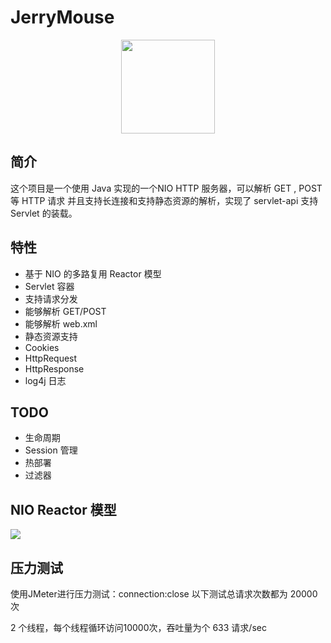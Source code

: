 # JerryMouse

<div align="center">  
<img src="http://ww1.sinaimg.cn/large/006d4JA0ly1g2epuyjhh8j30ml0n7dgd.jpg" width="150" height="150"/>
</br>
</div>

## 简介 
这个项目是一个使用 Java 实现的一个NIO HTTP 服务器，可以解析 GET , POST 等 HTTP 请求
并且支持长连接和支持静态资源的解析，实现了 servlet-api 支持 Servlet 的装载。 
## 特性

* 基于 NIO 的多路复用 Reactor 模型
* Servlet 容器
* 支持请求分发
* 能够解析 GET/POST
* 能够解析 web.xml
* 静态资源支持
* Cookies
* HttpRequest
* HttpResponse
* log4j 日志

## TODO

* 生命周期
* Session 管理
* 热部署 
* 过滤器

## NIO Reactor 模型 

![](http://ww1.sinaimg.cn/large/006d4JA0ly1g24ju3h7iaj30xe0n8abs.jpg)


## 压力测试
使用JMeter进行压力测试：connection:close 以下测试总请求次数都为 20000 次    

2 个线程，每个线程循环访问10000次，吞吐量为个 633 请求/sec


